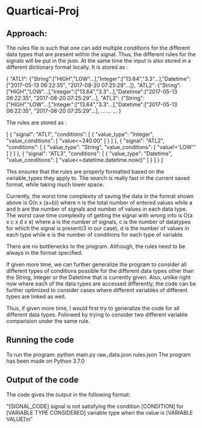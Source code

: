 # Quarticai-Proj

## Approach:
The rules file is such that one can add multiple conditions for the different data types that are present within the signal. Thus, the different rules for the signals will be put in the json. At the same time the input is also stored in a different dictionary format locally. It is stored as :

{
	"ATL1": {"String":["HIGH","LOW"...],"Integer":["13.64","3.3"...],"Datetime":["2017-05-13 06:22:35", "2017-08-20 07:25:29"...]},
	"ATL2": {"String":["HIGH","LOW"...],"Integer":["13.64","3.3"...],"Datetime":["2017-05-13 06:22:35", "2017-08-20 07:25:29"...],
	"ATL3": {"String":["HIGH","LOW"...],"Integer":["13.64","3.3"...],"Datetime":["2017-05-13 06:22:35", "2017-08-20 07:25:29"...],
	...
	...
	...
}

The rules are stored as :

[
	{
		"signal": "ATL1",
		"conditions": [
			{
				"value_type": "Integer",
				"value_conditions": [
					"value<=240.00"
				]
			}
		]
	},
	{
		"signal": "ATL2",
		"conditions": [
			{
				"value_type": "String",
				"value_conditions": [
					"value!='LOW'"
				]
			}
		]
	},
	{
		"signal": "ATL3",
		"conditions": [
			{
				"value_type": "Datetime",
				"value_conditions": [
					"value<=datetime.datetime.now()"
				]
			}
		]
	}
]

This ensures that the rules are properly formatted based on the variable_types they apply to.
The search is really fast in the current saved format, while taking much lower space.

Currently, the worst time complexity of saving the data in the format shown above is O(n x (a+b)) where n is the total number of entered values while a and b are the number of signals and number of values in each data type.
The worst case time complexity of getting the signal with wrong info is O(a x c x d x e) where a is the number of signals, c is the number of datatypes for which the signal is present(3 in our case), d is the number of values in each type while e is the number of conditions for each type of variable.

There are no bottlenecks to the program. Although, the rules need to be always in the format specified.

If given more time, we can further generalize the program to consider all different types of conditions possible for the different data types other than the String, Integer or the Datetime that is currently given. Also, unlike right now where each of the data types are accessed differently, the code can be further optimized to consider cases where different variables of different types are linked as well.

Thus, if given more time, I would first try to generalize the code for all different data types. Followed by trying to consider two different variable comparision under the same rule.

## Running the code
To run the program: python main.py raw_data.json rules.json
The program has been made on Python 3.7.0

## Output of the code
The code gives the output in the following format:

"[SIGNAL_CODE] signal is not satisfying the condition [CONDITION] for [VARIABLE TYPE CONSIDERED] variable type when the value is [VARIABLE VALUE]\n"
